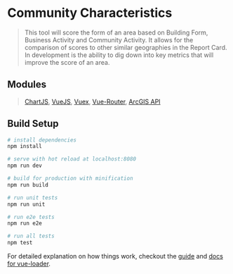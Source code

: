 # Community Characteristics

> This tool will score the form of an area based on Building Form, Business Activity and Community Activity. It allows for the comparison of scores to other similar geographies in the Report Card.  In development is the ability to dig down into key metrics that will improve the score of an area.

## Modules

> [ChartJS](http://www.chartjs.org/), [VueJS](https://vuejs.org/), [Vuex](https://github.com/vuejs/vuex), [Vue-Router](https://github.com/vuejs/vue-router), [ArcGIS API](https://developers.arcgis.com/javascript/3/)

## Build Setup

``` bash
# install dependencies
npm install

# serve with hot reload at localhost:8080
npm run dev

# build for production with minification
npm run build

# run unit tests
npm run unit

# run e2e tests
npm run e2e

# run all tests
npm test
```

For detailed explanation on how things work, checkout the [guide](http://vuejs-templates.github.io/webpack/) and [docs for vue-loader](http://vuejs.github.io/vue-loader).
